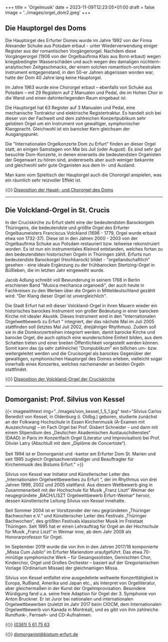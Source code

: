 +++
title = 'Orgelmusik'
date = 2023-11-09T12:23:05+01:00
draft = false
image = '../images/orgel_dom2.jpeg'
+++

## Die Hauptorgel des Doms

Die Hauptorgel des Erfurter Domes wurde im Jahre 1992 von der Firma Alexander Schuke aus Potsdam erbaut - unter Wiederverwendung einiger Register aus der romantischen Vorgängerorgel. Nachdem diese Vorgängerorgel (1906 von der Orgelbaufirma Klais aus Bonn erbaut) wegen kriegsbedingter Wasserschäden und auch wegen des damaligen nüchtern-analytischen Zeitgeschmacks, der einem solchen romantisch-orchestralem Instrument entgegenstand, in den 50-er Jahren abgerissen worden war, hatte der Dom 40 Jahre lang keine Hauptorgel.

Im Jahre 1963 wurde eine Chororgel erbaut – ebenfalls von Schuke aus Potsdam – mit 29 Registern auf 2 Manualen und Pedal, die im Hohen Chor in die Wand und einen dahinterliegenden Raum eingebaut ist.

Die Hauptorgel hat 63 Register auf 3 Manualen und Pedal, eine mechanische Tontraktur und elektrische Registertraktur. Es handelt sich bei dieser von der Fachwelt und dem zahlreichen Konzertpublikum sehr gelobten Orgel um ein Instrument von gewaltiger, symphonischer Klangpracht. Gleichwohl ist ein barocker Kern gleichsam der Ausgangspunkt.

Die "Internationalen Orgelkonzerte Dom zu Erfurt" finden an dieser Orgel statt, an einigen Samstagen von Mai bis Juli (oder August). Es sind sehr gut besuchte Dom-Konzerte, in denen einerseits die bedeutendsten Organisten der Gegenwart zu hören sind, andererseits aber auch weniger bekannte und gleichwohl sehr gute Organisten aus dem In- und Ausland.

Man kann vom Spieltisch der Hauptorgel auch die Chororgel anspielen, was ein räumlich sehr reizvoller Effekt ist.

{{<icon class="fa fa-file-pdf">}}&nbsp;[Disposition der Haupt- und Chororgel des Doms](../documents/Disposition-Domorgeln-Erfurt-2023.pdf)

----

## Die Volckland-Orgel in St. Crucis

In der Cruciskirche zu Erfurt steht eine der bedeutendsten Barockorgeln Thüringens, die bedeutendste und größte Orgel des Erfurter Orgelbaumeisters Franciscus Volckland (1696 - 1779, Orgel wurde erbaut etwa von 1732-37). Diese ist in den Jahren 2000 - 2003 von der Orgelbaufirma Schuke aus Potsdam restauriert bzw. teilweise rekonstruiert worden.
Es ist nun ein instrumentales Kleinod entstanden, welches fortan zu den bedeutendsten historischen Orgeln in Thüringen zählt. Erfurts nun bedeutendste Barockorgel (Hochbarock) bildet - "orgellandschaftlich" gesehen - eine ideale Ergänzung zu der frühbarocken Stertzing-Orgel in Büßleben, die im letzten Jahr eingeweiht wurde.

Jacob Adlung schreibt voll Bewunderung in seinem 1768 in Berlin erschienen Band "Musica mechanica organoedi", der auch heute in Fachkreisen zu den Werken über die Orgeln in Mitteldeutschland gezählt wird: "Der Klang dieser Orgel ist unvergleichlich".

Die Stadt Erfurt hat mit dieser Volckland-Orgel in ihren Mauern wieder ein historisches barockes Instrument von großer Bedeutung in einer barocken Kirche mit idealer Akustik. Dieses Instrument wird in den "Internationalen Orgelwettbewerb zu Erfurt " integriert, der das nächste Mal im Juli 2005 stattfinden soll (letztes Mal Juli 2002, dreijähriger Rhythmus). Zudem soll sie in die Domkonzertreihen integriert werden, damit barocke Kirche und barocke Orgel, die auch optisch eine wunderschöne Einheit bilden, aus dem Schatten treten und einer breiten Öffentlichkeit vorgestellt werden können. Somit kann das (ja sehr zahlreiche) "Dompublikum" ein bißchen um- bzw. weitergeleitet werden und die Crucisorgel als barockes Gegenüber der gewaltigen, symphonischen Hauptorgel des Domes erleben, vielleicht sogar innerhalb eines Konzertes, welches nacheinander an beiden Orgeln stattfindet.

{{<icon class="fa fa-file-pdf">}}&nbsp;[Disposition der Volckland-Orgel der Cruciskirche](../documents/Volckland-Orgel-Cruciskirche-Erfurt.pdf)

----

## Domorganist: Prof. Silvius von Kessel

{{< imagewithtext img="../images/von_kessel_1_5_1.jpg" text="Silvius Carlos Benedict von Kessel, in Oldenburg (i. Oldbg.) geboren, studierte zunächst an der Folkwang Hochschule in Essen Kirchenmusik (A-Examen mit Auszeichnung) – im Fach Orgel bei Prof. Gisbert Schneider – und dann mit einem Stipendium des „Deutschen Akademischen Austauschdienstes“ (DAAD) in Paris im Konzertfach Orgel (Literatur und Improvisation) bei Prof. Olivier Latry (Abschluß mit dem „Diplôme de Concertiste“).<br/><br/>Seit 1994 ist er Domorganist und -kantor am Erfurter Dom St. Marien und seit 1995 zugleich Orgelsachverständiger und Beauftragter für Kirchenmusik des Bistums Erfurt." >}}

Silvius von Kessel war Initiator und Künstlerischer Leiter des „Internationalen Orgelwettbewerbes zu Erfurt “, der im Rhythmus von drei Jahren 1999, 2002 und 2005 stattfand. Aus diesem Wettbewerb ging in Zusammenarbeit mit der Hochschule für Musik „Franz Liszt“ Weimar der neugegründete „BACH/LISZT Orgelwettbewerb Erfurt-Weimar“ hervor, dessen künstlerische Leitung Silvius von Kessel innehatte.

Seit Sommer 2004 ist er Vorsitzender der neu gegründeten „Thüringer Bachwochen e.V.“ und Künstlerischer Leiter des Festivals „Thüringer Bachwochen“, des größten Festivals klassischer Musik im Freistaat Thüringen. Seit 1995 hat er einen Lehrauftrag für Orgel an der Hochschule für Musik „Franz Liszt“ in Weimar inne, ab dem Jahr 2008 als Honorarprofessor für Orgel.

Im September 2019 wurde die von ihm in den Jahren 2017/18 komponierte „Missa Cum Jubilo“ im Erfurter Mariendom uraufgeführt. Das etwa 70-minütige symphonische Werk – für Gesangssolisten, Gemischten Chor, Kinderchor, Orgel und Großes Orchester – basiert auf der Gregorianischen Vorlage (Ordinarium Missae) der gleichnamigen Missa.

Silvius von Kessel entfaltet eine ausgedehnte weltweite Konzerttätigkeit in Europa, Rußland, Amerika und Japan etc., als Interpret von Orgelliteratur, aber gleichermaßen in der Kunst der Orgelimprovisation. Besondere Würdigung fand u.a. seine freie Adaption für Orgel der 3. Symphonie von Anton Bruckner. Er ist Juror bei nationalen und internationalen Orgelwettbewerben (zuletzt im Jahr 2017 beim CIOCM, dem Internationalen Orgelwettbewerb von Kanada in Montréal), und es gibt von ihm zahlreiche Rundfunk-, Fernseh- und CD-Aufnahmen.

{{<icon class="fa fa-phone">}}&nbsp;[(0361) 5 61 75 63](tel:+493615617563)

{{<icon class="fa fa-envelope">}}&nbsp;[domorganist@bistum-erfurt.de](mailto:domorganist@bistum-erfurt.de)



